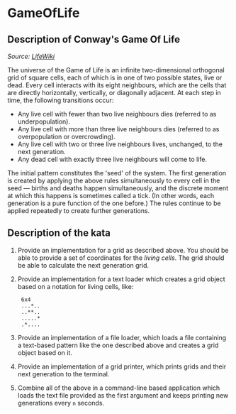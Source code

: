 # GameOfLife

## Description of Conway's Game Of Life

*Source: [LifeWiki](http://www.conwaylife.com/wiki/Conway's_Game_of_Life)*

The universe of the Game of Life is an infinite two-dimensional orthogonal grid of square cells, each of which is in one of two possible states, live or dead. Every cell interacts with its eight neighbours, which are the cells that are directly horizontally, vertically, or diagonally adjacent. At each step in time, the following transitions occur:

- Any live cell with fewer than two live neighbours dies (referred to as underpopulation).
- Any live cell with more than three live neighbours dies (referred to as overpopulation or overcrowding).
- Any live cell with two or three live neighbours lives, unchanged, to the next generation.
- Any dead cell with exactly three live neighbours will come to life.

The initial pattern constitutes the 'seed' of the system. The first generation is created by applying the above rules simultaneously to every cell in the seed — births and deaths happen simultaneously, and the discrete moment at which this happens is sometimes called a tick. (In other words, each generation is a pure function of the one before.) The rules continue to be applied repeatedly to create further generations.

## Description of the kata

1. Provide an implementation for a grid as described above. You should be able to provide a set of coordinates for the *living cells*. The grid should be able to calculate the next generation grid.
2. Provide an implementation for a text loader which creates a grid object based on a notation for living cells, like:

        6x4
        ...*..
        ..**..
        .....*
        .*....

3. Provide an implementation of a file loader, which loads a file containing a text-based pattern like the one described above and creates a grid object based on it.
4. Provide an implementation of a grid printer, which prints grids and their next generation to the terminal.
5. Combine all of the above in a command-line based application which loads the text file provided as the first argument and keeps printing new generations every `n` seconds.
